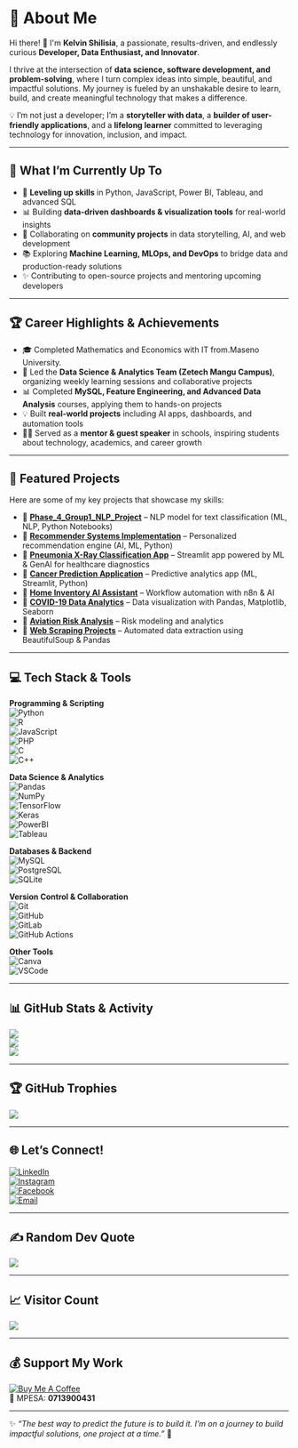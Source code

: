 # 💫 About Me  
Hi there! 👋 I'm **Kelvin Shilisia**, a passionate, results-driven, and endlessly curious **Developer, Data Enthusiast, and Innovator**.  

I thrive at the intersection of **data science, software development, and problem-solving**, where I turn complex ideas into simple, beautiful, and impactful solutions. My journey is fueled by an unshakable desire to learn, build, and create meaningful technology that makes a difference.  

💡 I’m not just a developer; I’m a **storyteller with data**, a **builder of user-friendly applications**, and a **lifelong learner** committed to leveraging technology for innovation, inclusion, and impact.  

---

## 🚀 What I’m Currently Up To  
- 🌱 **Leveling up skills** in Python, JavaScript, Power BI, Tableau, and advanced SQL  
- 📊 Building **data-driven dashboards & visualization tools** for real-world insights  
- 🤝 Collaborating on **community projects** in data storytelling, AI, and web development  
- 📚 Exploring **Machine Learning, MLOps, and DevOps** to bridge data and production-ready solutions  
- ✨ Contributing to open-source projects and mentoring upcoming developers  

---

## 🏆 Career Highlights & Achievements  
- 🎓 Completed Mathematics and Economics with  IT from.Maseno University.
- 📌 Led the **Data Science & Analytics Team (Zetech Mangu Campus)**, organizing weekly learning sessions and collaborative projects  
- 📊 Completed **MySQL, Feature Engineering, and Advanced Data Analysis** courses, applying them to hands-on projects  
- 💡 Built **real-world projects** including AI apps, dashboards, and automation tools  
- 🧑‍🏫 Served as a **mentor & guest speaker** in schools, inspiring students about technology, academics, and career growth  

---

## 📂 Featured Projects  
Here are some of my key projects that showcase my skills:  

- 📌 [**Phase_4_Group1_NLP_Project**](https://github.com/Mirriam-Tech/Phase_4_Group1_NLP_Project) – NLP model for text classification (ML, NLP, Python Notebooks)  
- 📌 [**Recommender Systems Implementation**](https://github.com/Kelvin-Shilisia/dsc-implementing-recommender-systems) – Personalized recommendation engine (AI, ML, Python)  
- 📌 [**Pneumonia X-Ray Classification App**](https://github.com/Kelvin-Shilisia) – Streamlit app powered by ML & GenAI for healthcare diagnostics  
- 📌 [**Cancer Prediction Application**](https://github.com/Kelvin-Shilisia/breast-cancer-prediction-streamlit-app) – Predictive analytics app (ML, Streamlit, Python)  
- 📌 [**Home Inventory AI Assistant**](https://github.com/Kelvin-Shilisia/Home-Inventory-Management-AI-Assistant-using-n8n) – Workflow automation with n8n & AI  
- 📌 [**COVID-19 Data Analytics**](https://github.com/Kelvin-Shilisia/covid-19-data-analytics) – Data visualization with Pandas, Matplotlib, Seaborn  
- 📌 [**Aviation Risk Analysis**](https://github.com/Kelvin-Shilisia/aviation-risk-analysis) – Risk modeling and analytics  
- 📌 [**Web Scraping Projects**](https://github.com/Kelvin-Shilisia) – Automated data extraction using BeautifulSoup & Pandas  

---

## 💻 Tech Stack & Tools  

**Programming & Scripting**  
![Python](https://img.shields.io/badge/Python-3776AB?logo=python&logoColor=white&style=for-the-badge)  
![R](https://img.shields.io/badge/R-276DC3?logo=r&logoColor=white&style=for-the-badge)  
![JavaScript](https://img.shields.io/badge/JavaScript-F7DF1E?logo=javascript&logoColor=black&style=for-the-badge)  
![PHP](https://img.shields.io/badge/PHP-777BB4?logo=php&logoColor=white&style=for-the-badge)  
![C](https://img.shields.io/badge/C-00599C?logo=c&logoColor=white&style=for-the-badge)  
![C++](https://img.shields.io/badge/C++-00599C?logo=cplusplus&logoColor=white&style=for-the-badge)  

**Data Science & Analytics**  
![Pandas](https://img.shields.io/badge/Pandas-150458?logo=pandas&logoColor=white&style=for-the-badge)  
![NumPy](https://img.shields.io/badge/Numpy-013243?logo=numpy&logoColor=white&style=for-the-badge)  
![TensorFlow](https://img.shields.io/badge/TensorFlow-FF6F00?logo=tensorflow&logoColor=white&style=for-the-badge)  
![Keras](https://img.shields.io/badge/Keras-D00000?logo=keras&logoColor=white&style=for-the-badge)  
![PowerBI](https://img.shields.io/badge/Power%20BI-F2C811?logo=powerbi&logoColor=black&style=for-the-badge)  
![Tableau](https://img.shields.io/badge/Tableau-E97627?logo=tableau&logoColor=white&style=for-the-badge)  

**Databases & Backend**  
![MySQL](https://img.shields.io/badge/MySQL-4479A1?logo=mysql&logoColor=white&style=for-the-badge)  
![PostgreSQL](https://img.shields.io/badge/PostgreSQL-336791?logo=postgresql&logoColor=white&style=for-the-badge)  
![SQLite](https://img.shields.io/badge/SQLite-003B57?logo=sqlite&logoColor=white&style=for-the-badge)  

**Version Control & Collaboration**  
![Git](https://img.shields.io/badge/Git-F05032?logo=git&logoColor=white&style=for-the-badge)  
![GitHub](https://img.shields.io/badge/GitHub-181717?logo=github&logoColor=white&style=for-the-badge)  
![GitLab](https://img.shields.io/badge/GitLab-FC6D26?logo=gitlab&logoColor=white&style=for-the-badge)  
![GitHub Actions](https://img.shields.io/badge/GitHub_Actions-2671E5?logo=githubactions&logoColor=white&style=for-the-badge)  

**Other Tools**  
![Canva](https://img.shields.io/badge/Canva-00C4CC?logo=canva&logoColor=white&style=for-the-badge)  
![VSCode](https://img.shields.io/badge/VSCode-007ACC?logo=visualstudiocode&logoColor=white&style=for-the-badge)  

---

## 📊 GitHub Stats & Activity  
![](https://github-readme-stats.vercel.app/api?username=Kelvin-Shilisia&theme=algolia&hide_border=false&include_all_commits=true&count_private=true)  
![](https://nirzak-streak-stats.vercel.app/?user=Kelvin-Shilisia&theme=algolia&hide_border=false)  
![](https://github-readme-stats.vercel.app/api/top-langs/?username=Kelvin-Shilisia&theme=algolia&hide_border=false&include_all_commits=true&count_private=true&layout=compact)  

---

## 🏆 GitHub Trophies

![](https://github-profile-trophy.vercel.app/?username=Kelvin-Shilisia&theme=algolia&no-frame=false&no-bg=true&margin-w=4)  

---

## 🌐 Let’s Connect!  
[![LinkedIn](https://img.shields.io/badge/LinkedIn-0A66C2?logo=linkedin&logoColor=white&style=for-the-badge)](https://linkedin.com/in/your-link)  
[![Instagram](https://img.shields.io/badge/Instagram-E4405F?logo=instagram&logoColor=white&style=for-the-badge)](https://instagram.com/santozkoky)  
[![Facebook](https://img.shields.io/badge/Facebook-1877F2?logo=facebook&logoColor=white&style=for-the-badge)](https://facebook.com/santozkowkey.mtapeli)  
[![Email](https://img.shields.io/badge/Email-D14836?logo=gmail&logoColor=white&style=for-the-badge)](mailto:allanotieno2001@gmail.com)  

---

## ✍️ Random Dev Quote  
![](https://quotes-github-readme.vercel.app/api?type=horizontal&theme=radical)  

---

## 📈 Visitor Count

[![](https://visitcount.itsvg.in/api?id=Kelvin-Shilisia&icon=0&color=0)](https://visitcount.itsvg.in)  

---

## 💰 Support My Work  
[![Buy Me A Coffee](https://img.shields.io/badge/Buy%20Me%20a%20Coffee-FFDD00?logo=buymeacoffee&logoColor=black&style=for-the-badge)](https://buymeacoffee.com/+254740782619)  
📱 MPESA: **0713900431**  

---

✨ *“The best way to predict the future is to build it. I’m on a journey to build impactful solutions, one project at a time.”* 🚀
